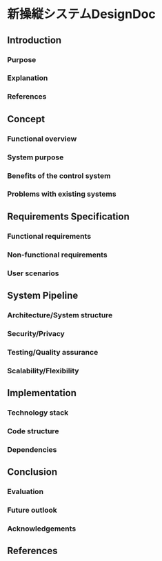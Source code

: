 # 新操縦システムDesignDoc

## Introduction

### Purpose
### Explanation
### References

## Concept

### Functional overview
### System purpose
### Benefits of the control system
### Problems with existing systems


## Requirements Specification

### Functional requirements
### Non-functional requirements
### User scenarios

## System Pipeline

### Architecture/System structure
### Security/Privacy
### Testing/Quality assurance
### Scalability/Flexibility

## Implementation

### Technology stack
### Code structure
### Dependencies

## Conclusion

### Evaluation
### Future outlook
### Acknowledgements


## References